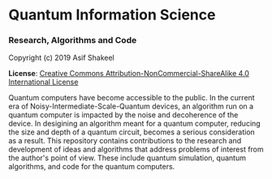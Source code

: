 # Quantum Information Science 

###  Research, Algorithms and Code

Copyright (c) 2019 Asif Shakeel

__License__: <a rel="license" href="http://creativecommons.org/licenses/by-nc-sa/4.0/">Creative Commons Attribution-NonCommercial-ShareAlike 4.0 International License</a>

Quantum computers have become accessible to the public. In the current era of Noisy-Intermediate-Scale-Quantum devices, an algorithm run on a quantum computer is impacted by the noise and decoherence of the device. In desigining an algorithm meant for a quantum computer, reducing the size and depth of a quantum circuit, becomes a serious consideration as a result. This repository contains contributions to the research and development of ideas and algorithms that address problems of interest from the author's point of view. These include quantum simulation, quantum algorithms, and code for the quantum computers.
